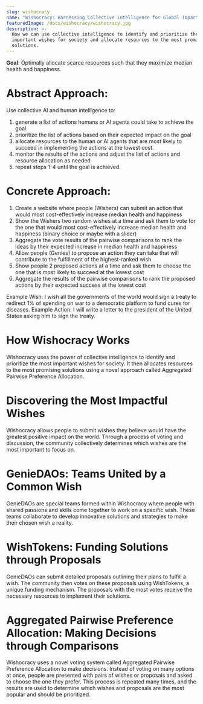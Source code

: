 ```yaml
---
slug: wishocracy
name: "Wishocracy: Harnessing Collective Intelligence for Global Impact"
featuredImage: /docs/wishocracy/wishocracy.jpg
description: >-
  How we can use collective intelligence to identify and prioritize the most
  important wishes for society and allocate resources to the most promising
  solutions.
---
```


**Goal**: Optimally allocate scarce resources such that they maximize median health and happiness.

# Abstract Approach:

Use collective AI and human intelligence to:

1. generate a list of actions humans or AI agents could take to achieve the goal.
2. prioritize the list of actions based on their expected impact on the goal
3. allocate resources to the human or AI agents that are most likely to succeed in implementing the actions at the lowest cost.
4. monitor the results of the actions and adjust the list of actions and resource allocation as needed
5. repeat steps 1-4 until the goal is achieved.

# Concrete Approach:

1. Create a website where people (Wishers) can submit an action that would most cost-effectively increase median health and happiness
2. Show the Wishers two random wishes at a time and ask them to vote for the one that would most cost-effectively increase median health and happiness (binary choice or maybe with a slider)
3. Aggregate the vote results of the pairwise comparisons to rank the ideas by their expected increase in median health and happiness
4. Allow people (Genies) to propose an action they can take that will contribute to the fulfillment of the highest-ranked wish
5. Show people 2 proposed actions at a time and ask them to choose the one that is most likely to succeed at the lowest cost
6. Aggregate the results of the pairwise comparisons to rank the proposed actions by their expected success at the lowest cost

Example Wish: I wish all the governments of the world would sign a treaty
to redirect 1% of spending on war to a democratic platform to fund cures for diseases.
Example Action: I will write a letter to the president of the United States asking him to sign the treaty.

# **How Wishocracy Works**

Wishocracy uses the power of collective intelligence to identify and prioritize the most important wishes for society. It then allocates resources to the most promising solutions using a novel approach called Aggregated Pairwise Preference Allocation.

# **Discovering the Most Impactful Wishes**

Wishocracy allows people to submit wishes they believe would have the greatest positive impact on the world. Through a process of voting and discussion, the community collectively determines which wishes are the most important to focus on.

# **GenieDAOs: Teams United by a Common Wish**

GenieDAOs are special teams formed within Wishocracy where people with shared passions and skills come together to work on a specific wish. These teams collaborate to develop innovative solutions and strategies to make their chosen wish a reality.

# **WishTokens: Funding Solutions through Proposals**

GenieDAOs can submit detailed proposals outlining their plans to fulfill a wish. The community then votes on these proposals using WishTokens, a unique funding mechanism. The proposals with the most votes receive the necessary resources to implement their solutions.

# **Aggregated Pairwise Preference Allocation: Making Decisions through Comparisons**

Wishocracy uses a novel voting system called Aggregated Pairwise Preference Allocation to make decisions. Instead of voting on many options at once, people are presented with pairs of wishes or proposals and asked to choose the one they prefer. This process is repeated many times, and the results are used to determine which wishes and proposals are the most popular and should be prioritized.

